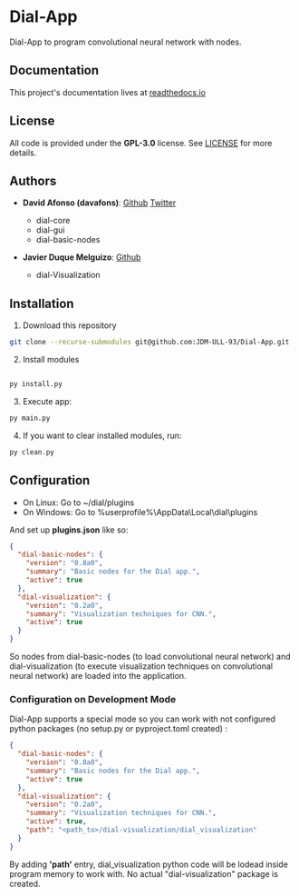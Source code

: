 # Dial-App
Dial-App to program convolutional neural network with nodes.

## Documentation

This project's documentation lives at [readthedocs.io](https://dial-app.readthedocs.io)

## License

All code is provided under the __GPL-3.0__ license. See [LICENSE](LICENSE) for more details.

## Authors

* **David Afonso (davafons)**: [Github](https://github.com/davafons) [Twitter](https://twitter.com/davafons)
	* dial-core
	* dial-gui
	* dial-basic-nodes

* **Javier Duque Melguizo**: [Github](https://github.com/JDM-ULL-93)
	* dial-Visualization

## Installation

1) Download this repository

```bash
git clone --recurse-submodules git@github.com:JDM-ULL-93/Dial-App.git
```

2) Install modules

```bash

py install.py 
```

3) Execute app:

```bash
py main.py
```

4) If you want to clear installed modules, run:

```bash
py clean.py
```


## Configuration

* On Linux: Go to ~/dial/plugins
* On Windows: Go to %userprofile%\AppData\Local\dial\plugins

And set up **plugins.json** like so:
```json
{
  "dial-basic-nodes": {
    "version": "0.8a0",
    "summary": "Basic nodes for the Dial app.",
    "active": true
  },
  "dial-visualization": {
    "version": "0.2a0",
    "summary": "Visualization techniques for CNN.",
    "active": true
  }
}
```

So nodes from dial-basic-nodes (to load convolutional neural network) and dial-visualization  (to execute visualization techniques on convolutional neural network) are loaded into the application.


### Configuration on Development Mode

Dial-App supports a special mode so you can work with not configured python packages (no setup.py or pyproject.toml created) :

```json
{
  "dial-basic-nodes": {
    "version": "0.8a0",
    "summary": "Basic nodes for the Dial app.",
    "active": true
  },
  "dial-visualization": {
    "version": "0.2a0",
    "summary": "Visualization techniques for CNN.",
    "active": true,
	"path": "<path_to>/dial-visualization/dial_visualization"
  }
}
```

By adding **'path'** entry, dial_visualization python code will be lodead inside program memory to work with. No actual "dial-visualization" package is created.

